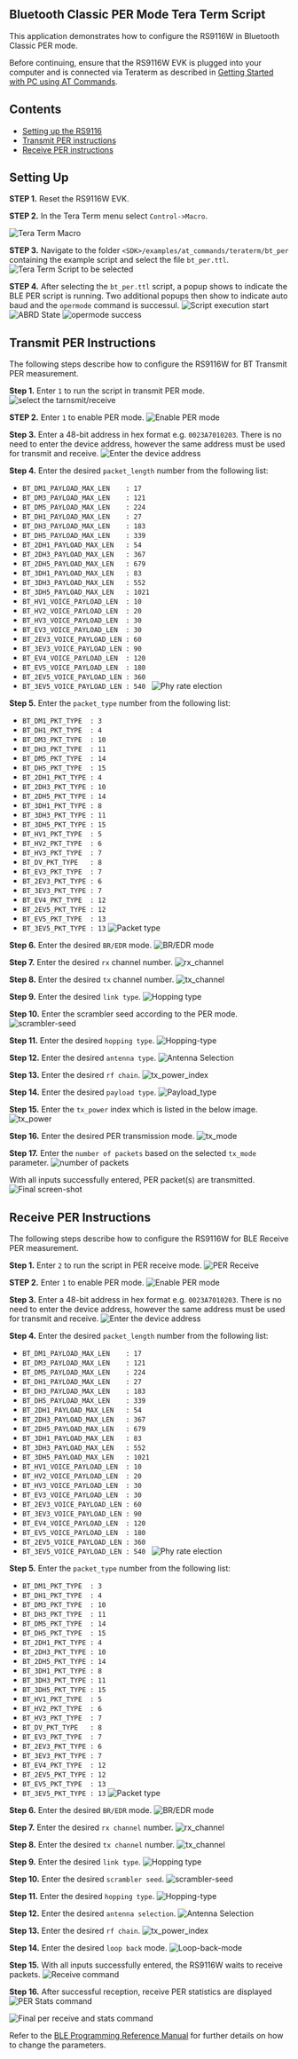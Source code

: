 ## Bluetooth Classic PER Mode Tera Term Script
This application demonstrates how to configure the RS9116W in Bluetooth Classic PER mode.

Before continuing, ensure that the RS9116W EVK is plugged into your computer and is connected via Teraterm as described in [Getting Started with PC using AT Commands](http://docs.silabs.com/rs9116-wiseconnect/latest/wifibt-wc-getting-started-with-pc/). 

## Contents
  - [Setting up the RS9116](#setting-up)
  - [Transmit PER instructions](#transmit-per-instructions)
  - [Receive PER instructions](#receive-per-instructions)

## Setting Up

**STEP 1.** Reset the RS9116W EVK.

**STEP 2.** In the Tera Term menu select `Control->Macro`.

![Tera Term Macro](./resources/tera-term-macro-1.png)

**STEP 3.** Navigate to the folder `<SDK>/examples/at_commands/teraterm/bt_per` containing the example script and select the file `bt_per.ttl`.
![Tera Term Script to be selected](./resources/tera-term-bt-per.png)

**STEP 4.** After selecting the `bt_per.ttl` script, a popup shows to indicate the BLE PER script is running. Two additional popups then show to indicate auto baud and the `opermode` command is successul. 
![Script execution start](./resources/script-starting-pop-up.png)
![ABRD State](./resources/firmware-loading-done.png)
![opermode success](./resources/opermode-successful.png)

## Transmit PER Instructions
The following steps describe how to configure the RS9116W for BT Transmit PER measurement.

**Step 1.** Enter `1` to run the script in transmit PER mode.
![select the tarnsmit/receive](./resources/per-transmit-4.png)

**STEP 2.** Enter `1` to enable PER mode.
![Enable PER mode](./resources/per-enable-5.png)

**Step 3.** Enter a 48-bit address in hex format e.g. `0023A7010203`. There is no need to enter the device address, however the same address must be used for transmit and receive.
![Enter the device address](./resources/bt-address-6.png)

**Step 4.** Enter the desired `packet_length` number from the following list:
  - `BT_DM1_PAYLOAD_MAX_LEN    : 17  `
  - `BT_DM3_PAYLOAD_MAX_LEN    : 121 `
  - `BT_DM5_PAYLOAD_MAX_LEN    : 224 `
  - `BT_DH1_PAYLOAD_MAX_LEN    : 27  `
  - `BT_DH3_PAYLOAD_MAX_LEN    : 183 `
  - `BT_DH5_PAYLOAD_MAX_LEN    : 339 `
  - `BT_2DH1_PAYLOAD_MAX_LEN   : 54  `
  - `BT_2DH3_PAYLOAD_MAX_LEN   : 367 `
  - `BT_2DH5_PAYLOAD_MAX_LEN   : 679 `
  - `BT_3DH1_PAYLOAD_MAX_LEN   : 83  `
  - `BT_3DH3_PAYLOAD_MAX_LEN   : 552 `
  - `BT_3DH5_PAYLOAD_MAX_LEN   : 1021`
  - `BT_HV1_VOICE_PAYLOAD_LEN  : 10  `
  - `BT_HV2_VOICE_PAYLOAD_LEN  : 20  `
  - `BT_HV3_VOICE_PAYLOAD_LEN  : 30  `
  - `BT_EV3_VOICE_PAYLOAD_LEN  : 30  `
  - `BT_2EV3_VOICE_PAYLOAD_LEN : 60  `
  - `BT_3EV3_VOICE_PAYLOAD_LEN : 90  `
  - `BT_EV4_VOICE_PAYLOAD_LEN  : 120 `
  - `BT_EV5_VOICE_PAYLOAD_LEN  : 180 `
  - `BT_2EV5_VOICE_PAYLOAD_LEN : 360 `
  - `BT_3EV5_VOICE_PAYLOAD_LEN : 540 `
![Phy rate election](./resources/enter-pkt-length-7.png)

**Step 5.** Enter the `packet_type` number from the following list:
  - `BT_DM1_PKT_TYPE  : 3 `
  - `BT_DH1_PKT_TYPE  : 4 `
  - `BT_DM3_PKT_TYPE  : 10`
  - `BT_DH3_PKT_TYPE  : 11`
  - `BT_DM5_PKT_TYPE  : 14`
  - `BT_DH5_PKT_TYPE  : 15`
  - `BT_2DH1_PKT_TYPE : 4 `
  - `BT_2DH3_PKT_TYPE : 10`
  - `BT_2DH5_PKT_TYPE : 14`
  - `BT_3DH1_PKT_TYPE : 8 `
  - `BT_3DH3_PKT_TYPE : 11`
  - `BT_3DH5_PKT_TYPE : 15`
  - `BT_HV1_PKT_TYPE  : 5 `
  - `BT_HV2_PKT_TYPE  : 6 `
  - `BT_HV3_PKT_TYPE  : 7 `
  - `BT_DV_PKT_TYPE   : 8 `
  - `BT_EV3_PKT_TYPE  : 7 `
  - `BT_2EV3_PKT_TYPE : 6 `
  - `BT_3EV3_PKT_TYPE : 7 `
  - `BT_EV4_PKT_TYPE  : 12`
  - `BT_2EV5_PKT_TYPE : 12`
  - `BT_EV5_PKT_TYPE  : 13`
  - `BT_3EV5_PKT_TYPE : 13`
![Packet type](./resources/enter-pkt-type-8.png)

**Step 6.** Enter the desired `BR/EDR` mode.
![BR/EDR mode](./resources/enter-br-edr-mode-9.png)

**Step 7.** Enter the desired `rx` channel number.
![rx_channel](./resources/enter-rx-channel-10.png)

**Step 8.** Enter the desired `tx` channel number.
![tx_channel](./resources/enter-tx-channel-11.png)

**Step 9.** Enter the desired `link type`.
![Hopping type](./resources/link-type-12.png)

**Step 10.** Enter the scrambler seed according to the PER mode.
![scrambler-seed](./resources/scrambler-seed-13.png)

**Step 11.** Enter the desired `hopping type`.
![Hopping-type](./resources/hopping-type-14.png)

**Step 12.** Enter the desired `antenna type`.
![Antenna Selection](./resources/antenna-sel-15.png)

**Step 13.** Enter the desired `rf chain`.
![tx_power_index](./resources/rf-chain-17.png)

**Step 14.** Enter the desired `payload type`.
![Payload_type](./resources/payload-type-17.png)

**Step 15.** Enter the `tx_power` index which is listed in the below image.
![tx_power](./resources/power-index-18.png)

**Step 16.** Enter the desired PER transmission mode.
![tx_mode](./resources/tx-mode-19.png)

**Step 17.** Enter the `number of packets` based on the selected `tx_mode` parameter.
![number of packets](./resources/number-of-packets-20.png)

With all inputs successfully entered, PER packet(s) are transmitted. 
![Final screen-shot](./resources/per-executed-tx-21.png)

## Receive PER Instructions
The following steps describe how to configure the RS9116W for BLE Receive PER measurement.

**Step 1.** Enter `2` to run the script in PER receive mode.
![PER Receive](./resources/bt-per-receive.png)

**STEP 2.** Enter `1` to enable PER mode.
![Enable PER mode](./resources/per-enable-5.png)

**Step 3.** Enter a 48-bit address in hex format e.g. `0023A7010203`. There is no need to enter the device address, however the same address must be used for transmit and receive.
![Enter the device address](./resources/bt-address-6.png)

**Step 4.** Enter the desired `packet_length` number from the following list:
  - `BT_DM1_PAYLOAD_MAX_LEN    : 17  `
  - `BT_DM3_PAYLOAD_MAX_LEN    : 121 `
  - `BT_DM5_PAYLOAD_MAX_LEN    : 224 `
  - `BT_DH1_PAYLOAD_MAX_LEN    : 27  `
  - `BT_DH3_PAYLOAD_MAX_LEN    : 183 `
  - `BT_DH5_PAYLOAD_MAX_LEN    : 339 `
  - `BT_2DH1_PAYLOAD_MAX_LEN   : 54  `
  - `BT_2DH3_PAYLOAD_MAX_LEN   : 367 `
  - `BT_2DH5_PAYLOAD_MAX_LEN   : 679 `
  - `BT_3DH1_PAYLOAD_MAX_LEN   : 83  `
  - `BT_3DH3_PAYLOAD_MAX_LEN   : 552 `
  - `BT_3DH5_PAYLOAD_MAX_LEN   : 1021`
  - `BT_HV1_VOICE_PAYLOAD_LEN  : 10  `
  - `BT_HV2_VOICE_PAYLOAD_LEN  : 20  `
  - `BT_HV3_VOICE_PAYLOAD_LEN  : 30  `
  - `BT_EV3_VOICE_PAYLOAD_LEN  : 30  `
  - `BT_2EV3_VOICE_PAYLOAD_LEN : 60  `
  - `BT_3EV3_VOICE_PAYLOAD_LEN : 90  `
  - `BT_EV4_VOICE_PAYLOAD_LEN  : 120 `
  - `BT_EV5_VOICE_PAYLOAD_LEN  : 180 `
  - `BT_2EV5_VOICE_PAYLOAD_LEN : 360 `
  - `BT_3EV5_VOICE_PAYLOAD_LEN : 540 `
![Phy rate election](./resources/enter-pkt-length-7.png)

**Step 5.** Enter the `packet_type` number from the following list:
  - `BT_DM1_PKT_TYPE  : 3 `
  - `BT_DH1_PKT_TYPE  : 4 `
  - `BT_DM3_PKT_TYPE  : 10`
  - `BT_DH3_PKT_TYPE  : 11`
  - `BT_DM5_PKT_TYPE  : 14`
  - `BT_DH5_PKT_TYPE  : 15`
  - `BT_2DH1_PKT_TYPE : 4 `
  - `BT_2DH3_PKT_TYPE : 10`
  - `BT_2DH5_PKT_TYPE : 14`
  - `BT_3DH1_PKT_TYPE : 8 `
  - `BT_3DH3_PKT_TYPE : 11`
  - `BT_3DH5_PKT_TYPE : 15`
  - `BT_HV1_PKT_TYPE  : 5 `
  - `BT_HV2_PKT_TYPE  : 6 `
  - `BT_HV3_PKT_TYPE  : 7 `
  - `BT_DV_PKT_TYPE   : 8 `
  - `BT_EV3_PKT_TYPE  : 7 `
  - `BT_2EV3_PKT_TYPE : 6 `
  - `BT_3EV3_PKT_TYPE : 7 `
  - `BT_EV4_PKT_TYPE  : 12`
  - `BT_2EV5_PKT_TYPE : 12`
  - `BT_EV5_PKT_TYPE  : 13`
  - `BT_3EV5_PKT_TYPE : 13`
![Packet type](./resources/enter-pkt-type-8.png)

**Step 6.** Enter the desired `BR/EDR` mode.
![BR/EDR mode](./resources/enter-br-edr-mode-9.png)

**Step 7.** Enter the desired `rx channel` number.
![rx_channel](./resources/enter-rx-channel-10.png)

**Step 8.** Enter the desired `tx channel` number.
![tx_channel](./resources/enter-tx-channel-11.png)

**Step 9.** Enter the desired `link type`.
![Hopping type](./resources/link-type-12.png)

**Step 10.** Enter the desired `scrambler seed`.
![scrambler-seed](./resources/scrambler-seed-13.png)

**Step 11.** Enter the desired `hopping type`.
![Hopping-type](./resources/hopping-type-14.png)

**Step 12.** Enter the desired `antenna selection`.
![Antenna Selection](./resources/antenna-sel-15.png)

**Step 13.** Enter the desired `rf chain`.
![tx_power_index](./resources/rf-chain-17.png)

**Step 14.** Enter the desired `loop back` mode.
![Loop-back-mode](./resources/loop-back-mode.png)

**Step 15.** With all inputs successfully entered, the RS9116W waits to receive packets. 
![Receive command](./resources/bt-receive-success.png)

**Step 16.** After successful reception, receive PER statistics are displayed
![PER Stats command](./resources/bt-receive-stats.png)

![Final per receive and stats command](./resources/bt-complete-rx-screen-shot.png)

Refer to the [BLE Programming Reference Manual](https://docs.silabs.com/rs9116/wiseconnect/rs9116w-bt-classic-at-command-prm/latest/08-bt-classic-commands) for further details on how to change the parameters.